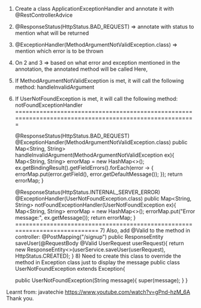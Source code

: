 1) Create a class ApplicationExceptionHandler and annotate it with @RestControllerAdvice
2) @ResponseStatus(HttpStatus.BAD_REQUEST) => annotate with status to mention what will be returned
3) @ExceptionHandler(MethodArgumentNotValidException.class) => mention which error is to be thrown
4) On 2 and 3 => based on what error and exception mentioned in the annotation, the annotated method will be called
Here, 
5) If MethodArgumentNotValidException is met, it will call the following method: handleInvalidArgument
6) If UserNotFoundException is met, it will call the following method: notFoundExceptionHandler
=======================================================================================================

    @ResponseStatus(HttpStatus.BAD_REQUEST)
    @ExceptionHandler(MethodArgumentNotValidException.class)
    public Map<String, String> handleInvalidArgument(MethodArgumentNotValidException ex){
        Map<String, String> errorMap = new HashMap<>();
        ex.getBindingResult().getFieldErrors().forEach(error -> {
    errorMap.put(error.getField(), error.getDefaultMessage());
    });
    return errorMap;
    }

    @ResponseStatus(HttpStatus.INTERNAL_SERVER_ERROR)
    @ExceptionHandler(UserNotFoundException.class)
    public Map<String, String> notFoundExceptionHandler(UserNotFoundException ex){
        Map<String, String> errorMap = new HashMap<>();
            errorMap.put("Error message:", ex.getMessage());
        return errorMap;
    } 
===========================================================================
   7) Also, add @Valid to the method in controller:
      @PostMapping("/signup")
      public ResponseEntity<User> saveUser(@RequestBody @Valid UserRequest userRequest){
        return new ResponseEntity<>(userService.saveUser(userRequest), HttpStatus.CREATED);
      }
   8) Need to create this class to override the method in Exception class just to display the message
      public class UserNotFoundException extends Exception{

      public UserNotFoundException(String message){
      super(message);
      }
      }


Learnt from: javatechie https://www.youtube.com/watch?v=gPnd-hzM_6A
Thank you.
